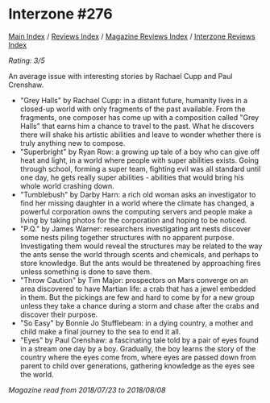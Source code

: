 # Interzone #276

[Main Index](../../../README.md) / [Reviews Index](../../README.md) / [Magazine Reviews Index](../README.md) / [Interzone Reviews Index](README.md)

*Rating: 3/5*

An average issue with interesting stories by Rachael Cupp and Paul Crenshaw.

- "Grey Halls" by Rachael Cupp: in a distant future, humanity lives in a closed-up world with only fragments of the past available. From the fragments, one composer has come up with a composition called "Grey Halls" that earns him a chance to travel to the past. What he discovers there will shake his artistic abilities and leave to wonder whether there is truly anything new to compose.
- "Superbright" by Ryan Row: a growing up tale of a boy who can give off heat and light, in a world where people with super abilities exists. Going through school, forming a super team, fighting evil was all standard until one day, he gets really super abilities - abilities that would bring his whole world crashing down.
- "Tumblebush" by Darby Harn: a rich old woman asks an investigator to find her missing daughter in a world where the climate has changed, a powerful corporation owns the computing servers and people make a living by taking photos for the corporation and hoping to be noticed.
- "P.Q." by James Warner: researchers investigating ant nests discover some nests piling together structures with no apparent purpose. Investigating them would reveal the structures may be related to the way the ants sense the world through scents and chemicals, and perhaps to store knowledge. But the ants would be threatened by approaching fires unless something is done to save them.
- "Throw Caution" by Tim Major: prospectors on Mars converge on an area discovered to have Martian life: a crab that has a jewel embedded in them. But the pickings are few and hard to come by for a new group unless they take a chance during a storm and chase after the crabs and discover their purpose.
- "So Easy" by Bonnie Jo Stufflebeam: in a dying country, a mother and child make a final journey to the sea to end it all.
- "Eyes" by Paul Crenshaw: a fascinating tale told by a pair of eyes found in a stream one day by a boy. Gradually, the boy learns the story of the country where the eyes come from, where eyes are passed down from parent to child over generations, gathering knowledge as the eyes see the world.

*Magazine read from 2018/07/23 to 2018/08/08*
